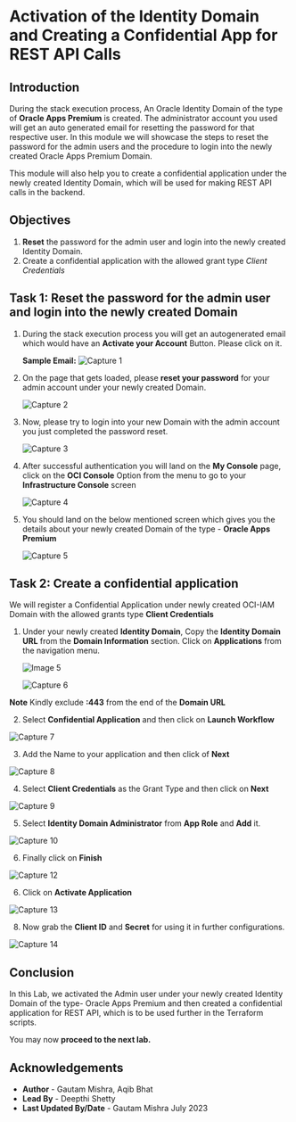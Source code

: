 # Activation of the Identity Domain and Creating a Confidential App for REST API Calls

## Introduction

During the stack execution process, An Oracle Identity Domain of the type of **Oracle Apps Premium** is created. The administrator account you used will get an auto generated email for resetting the password for that respective user. In this module we will showcase the steps to reset the password for the admin users and the procedure to login into the newly created Oracle Apps Premium Domain. 

This module will also help you to create a confidential application under the newly created Identity Domain, which will be used for making REST API calls in the backend.

## Objectives

1.	**Reset** the password for the admin user and login into the newly created Identity Domain.
2. 	Create a confidential application with the allowed grant type *Client Credentials*

## Task 1: Reset the password for the admin user and login into the newly created Domain

1. During the stack execution process you will get an autogenerated email which would have an **Activate your Account** Button. Please click on it.
 
	**Sample Email:**  ![Capture 1](./images/image1.jpg "Capture 1")
 
2. On the page that gets loaded, please **reset your password** for your admin account under your newly created Domain.

	![Capture 2](./images/image2.jpg "Capture 2")
	
3. Now, please try to login into your new Domain with the admin account you just completed the password reset.

	![Capture 3](./images/image3.jpg "Capture 3")
	
4. After successful authentication you will land on the **My Console** page, click on the **OCI Console** Option from the menu to go to your **Infrastructure Console** screen

	![Capture 4](./images/image4.jpg "Capture 4")
	
5. You should land on the below mentioned screen which gives you the details about your newly created Domain of the type - **Oracle Apps Premium**

	![Capture 5](./images/image55.jpg "Capture 5")

## Task 2: Create a confidential application 

We will register a Confidential Application under newly created OCI-IAM Domain with the allowed grants type **Client Credentials**

1. Under your newly created **Identity Domain**, Copy the **Identity Domain URL** from the **Domain Information** section. Click on **Applications** from the navigation menu.

	![Image 5](./images/image5.jpg "Image 5")

	![Capture 6](./images/image6.jpg "Capture 6")
	
**Note** Kindly exclude **:443** from the end of the **Domain URL**
 
2. Select **Confidential Application** and then click on **Launch Workflow**
 
![Capture 7](./images/image7.jpg "Capture 7")

3. Add the Name to your application and then click of **Next**

![Capture 8](./images/image8.jpg "Capture 8")
 
4. Select **Client Credentials** as the Grant Type and then click on **Next**

![Capture 9](./images/image9.jpg "Capture 9")

5. Select **Identity Domain Administrator** from **App Role** and **Add** it.

![Capture 10](./images/image10.jpg "Capture 10")

6. Finally click on **Finish** 

![Capture 12](./images/image12.jpg "Capture 12")

6. Click on **Activate Application**

![Capture 13](./images/image13.jpg "Capture 13")

8. Now grab the **Client ID** and **Secret** for using it in further configurations.

![Capture 14](./images/image14.jpg "Capture 14")


## Conclusion

In this Lab, we activated the Admin user under your newly created Identity Domain of the type- Oracle Apps Premium and then created a confidential application for REST API, which is to be used further in the Terraform scripts. 

 You may now **proceed to the next lab.**

## Acknowledgements
* **Author** - Gautam Mishra, Aqib Bhat
* **Lead By** - Deepthi Shetty 
* **Last Updated By/Date** - Gautam Mishra July 2023